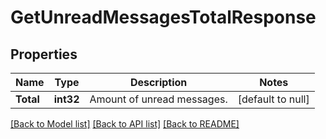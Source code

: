# GetUnreadMessagesTotalResponse

## Properties
Name | Type | Description | Notes
------------ | ------------- | ------------- | -------------
**Total** | **int32** | Amount of unread messages. | [default to null]

[[Back to Model list]](../README.md#documentation-for-models) [[Back to API list]](../README.md#documentation-for-api-endpoints) [[Back to README]](../README.md)


